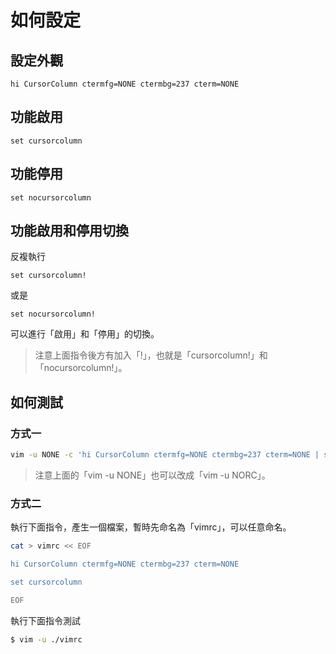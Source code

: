 

# 如何設定

## 設定外觀


``` vim
hi CursorColumn ctermfg=NONE ctermbg=237 cterm=NONE
```

## 功能啟用


``` vim
set cursorcolumn
```

## 功能停用


``` vim
set nocursorcolumn
```

## 功能啟用和停用切換

反複執行

``` vim
set cursorcolumn!
```

或是

``` vim
set nocursorcolumn!
```

可以進行「啟用」和「停用」的切換。


> 注意上面指令後方有加入「!」，也就是「cursorcolumn!」和「nocursorcolumn!」。

## 如何測試

### 方式一


``` sh
vim -u NONE -c 'hi CursorColumn ctermfg=NONE ctermbg=237 cterm=NONE | set cursorcolumn'
```

> 注意上面的「vim -u NONE」也可以改成「vim -u NORC」。


### 方式二


執行下面指令，產生一個檔案，暫時先命名為「vimrc」，可以任意命名。

``` sh
cat > vimrc << EOF

hi CursorColumn ctermfg=NONE ctermbg=237 cterm=NONE

set cursorcolumn

EOF

```

執行下面指令測試


``` sh
$ vim -u ./vimrc
```
